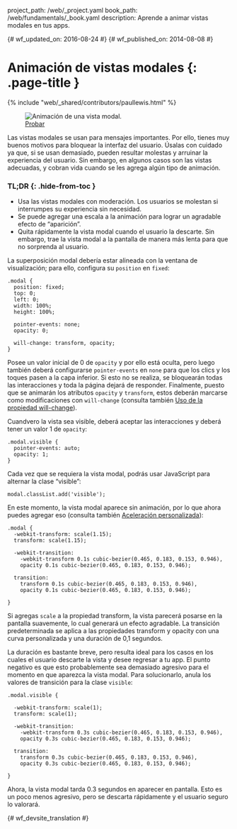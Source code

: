 project_path: /web/_project.yaml
book_path: /web/fundamentals/_book.yaml
description: Aprende a animar vistas modales en tus apps.

{# wf_updated_on: 2016-08-24 #}
{# wf_published_on: 2014-08-08 #}

# Animación de vistas modales {: .page-title }

{% include "web/_shared/contributors/paullewis.html" %}

<div class="attempt-right">
  <figure>
    <img src="images/dont-press.gif" alt="Animación de una vista modal." />
    <figcaption>
      <a href="https://googlesamples.github.io/web-fundamentals/fundamentals/design-and-ux/animations/modal-view-animation.html" target="_blank" class="external">Probar</a>
    </figcaption>
  </figure>
</div>

Las vistas modales se usan para mensajes importantes. Por ello, tienes muy buenos motivos para bloquear la interfaz del usuario. Úsalas con cuidado ya que, si se usan demasiado, pueden resultar molestas y arruinar la experiencia del usuario. Sin embargo, en algunos casos son las vistas adecuadas, y cobran vida cuando se les agrega algún tipo de animación.

### TL;DR {: .hide-from-toc }
* Usa las vistas modales con moderación. Los usuarios se molestan si interrumpes su experiencia sin necesidad.
* Se puede agregar una escala a la animación para lograr un agradable efecto de “aparición”.
* Quita rápidamente la vista modal cuando el usuario la descarte. Sin embargo, trae la vista modal a la pantalla de manera más lenta para que no sorprenda al usuario.

<div class="clearfix"></div>

La superposición modal debería estar alineada con la ventana de visualización; para ello, configura su `position` en `fixed`:


    .modal {
      position: fixed;
      top: 0;
      left: 0;
      width: 100%;
      height: 100%;
    
      pointer-events: none;
      opacity: 0;
    
      will-change: transform, opacity;
    }
    

Posee un valor inicial de 0 de `opacity` y por ello está oculta, pero luego también deberá configurarse `pointer-events` en `none` para que los clics y los toques pasen a la capa inferior. Si esto no se realiza, se bloquearán todas las interacciones y toda la página dejará de responder. Finalmente, puesto que se animarán los atributos `opacity` y `transform`, estos deberán marcarse como modificaciones con `will-change` (consulta también [Uso de la propiedad will-change](animations-and-performance#using-the-will-change-property)).

Cuandvero la vista sea visible, deberá aceptar las interacciones y deberá tener un valor 1 de `opacity`:


    .modal.visible {
      pointer-events: auto;
      opacity: 1;
    }
    

Cada vez que se requiera la vista modal, podrás usar JavaScript para alternar la clase “visible”:


    modal.classList.add('visible');
    

En este momento, la vista modal aparece sin animación, por lo que ahora puedes agregar eso
(consulta también [Aceleración personalizada](custom-easing)):


    .modal {
      -webkit-transform: scale(1.15);
      transform: scale(1.15);
    
      -webkit-transition:
        -webkit-transform 0.1s cubic-bezier(0.465, 0.183, 0.153, 0.946),
        opacity 0.1s cubic-bezier(0.465, 0.183, 0.153, 0.946);
    
      transition:
        transform 0.1s cubic-bezier(0.465, 0.183, 0.153, 0.946),
        opacity 0.1s cubic-bezier(0.465, 0.183, 0.153, 0.946);
    
    }
    

Si agregas `scale` a la propiedad transform, la vista parecerá posarse en la pantalla suavemente, lo cual generará un efecto agradable. La transición predeterminada se aplica a las propiedades transform y opacity con una curva personalizada y una duración de 0,1 segundos.

La duración es bastante breve, pero resulta ideal para los casos en los cuales el usuario descarte la vista y desee regresar a tu app. El punto negativo es que esto probablemente sea demasiado agresivo para el momento en que aparezca la vista modal. Para solucionarlo, anula los valores de transición para la clase `visible`:


    .modal.visible {
    
      -webkit-transform: scale(1);
      transform: scale(1);
    
      -webkit-transition:
        -webkit-transform 0.3s cubic-bezier(0.465, 0.183, 0.153, 0.946),
        opacity 0.3s cubic-bezier(0.465, 0.183, 0.153, 0.946);
    
      transition:
        transform 0.3s cubic-bezier(0.465, 0.183, 0.153, 0.946),
        opacity 0.3s cubic-bezier(0.465, 0.183, 0.153, 0.946);
    
    }
    

Ahora, la vista modal tarda 0.3 segundos en aparecer en pantalla. Esto es un poco menos agresivo, pero se descarta rápidamente y el usuario seguro lo valorará.





{# wf_devsite_translation #}
